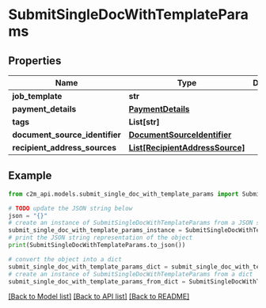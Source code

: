 # SubmitSingleDocWithTemplateParams


## Properties

Name | Type | Description | Notes
------------ | ------------- | ------------- | -------------
**job_template** | **str** |  | 
**payment_details** | [**PaymentDetails**](PaymentDetails.md) |  | 
**tags** | **List[str]** |  | [optional] 
**document_source_identifier** | [**DocumentSourceIdentifier**](DocumentSourceIdentifier.md) |  | 
**recipient_address_sources** | [**List[RecipientAddressSource]**](RecipientAddressSource.md) |  | 

## Example

```python
from c2m_api.models.submit_single_doc_with_template_params import SubmitSingleDocWithTemplateParams

# TODO update the JSON string below
json = "{}"
# create an instance of SubmitSingleDocWithTemplateParams from a JSON string
submit_single_doc_with_template_params_instance = SubmitSingleDocWithTemplateParams.from_json(json)
# print the JSON string representation of the object
print(SubmitSingleDocWithTemplateParams.to_json())

# convert the object into a dict
submit_single_doc_with_template_params_dict = submit_single_doc_with_template_params_instance.to_dict()
# create an instance of SubmitSingleDocWithTemplateParams from a dict
submit_single_doc_with_template_params_from_dict = SubmitSingleDocWithTemplateParams.from_dict(submit_single_doc_with_template_params_dict)
```
[[Back to Model list]](../README.md#documentation-for-models) [[Back to API list]](../README.md#documentation-for-api-endpoints) [[Back to README]](../README.md)


